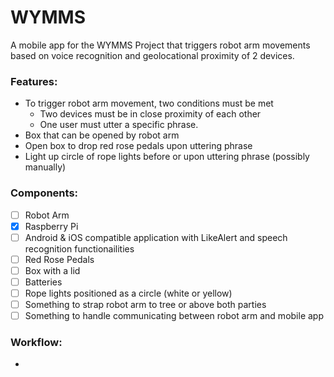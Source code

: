 # WYMMS

A mobile app for the WYMMS Project that triggers robot arm movements based on voice recognition and geolocational proximity of 2 devices.

### Features:
* To trigger robot arm movement, two conditions must be met
  * Two devices must be in close proximity of each other
  * One user must utter a specific phrase.
* Box that can be opened by robot arm
* Open box to drop red rose pedals upon uttering phrase
* Light up circle of rope lights before or upon uttering phrase (possibly manually)

### Components:
- [ ] Robot Arm
- [x] Raspberry Pi
- [ ] Android & iOS compatible application with LikeAlert and speech recognition functionailities
- [ ] Red Rose Pedals
- [ ] Box with a lid
- [ ] Batteries
- [ ] Rope lights positioned as a circle (white or yellow)
- [ ] Something to strap robot arm to tree or above both parties
- [ ] Something to handle communicating between robot arm and mobile app

### Workflow:
* 
